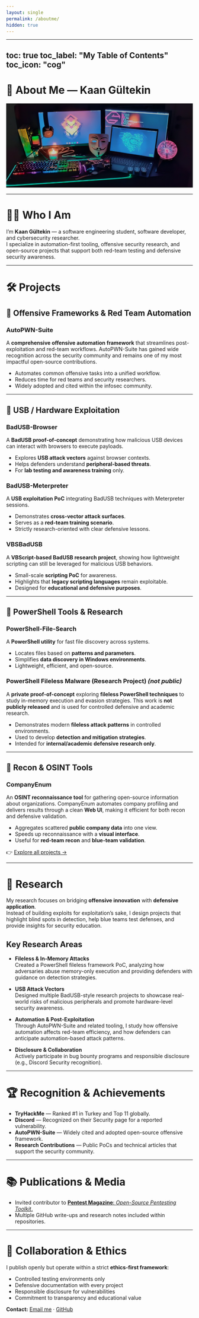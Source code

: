 ```yaml
---
layout: single
permalink: /aboutme/
hidden: true
---
```


---
toc: true
toc_label: "My Table of Contents"
toc_icon: "cog"
---

# 👋 About Me — Kaan Gültekin

![Profile Banner](/assets//images/splash-banner.png)

---

# 🧑‍💻 Who I Am

I’m **Kaan Gültekin** — a software engineering student, software developer, and cybersecurity researcher.  
I specialize in automation-first tooling, offensive security research, and open-source projects that support both red-team testing and defensive security awareness.

---

# 🛠 Projects

## 🔹 Offensive Frameworks & Red Team Automation
### **AutoPWN-Suite**  
  A **comprehensive offensive automation framework** that streamlines post-exploitation and red-team workflows. AutoPWN-Suite has gained wide recognition across the security community and remains one of my most impactful open-source contributions.  
  - Automates common offensive tasks into a unified workflow.  
  - Reduces time for red teams and security researchers.  
  - Widely adopted and cited within the infosec community.

---

## 🔹 USB / Hardware Exploitation
### **BadUSB-Browser**  
  A **BadUSB proof-of-concept** demonstrating how malicious USB devices can interact with browsers to execute payloads.  
  - Explores **USB attack vectors** against browser contexts.  
  - Helps defenders understand **peripheral-based threats**.  
  - For **lab testing and awareness training** only.

### **BadUSB-Meterpreter**  
  A **USB exploitation PoC** integrating BadUSB techniques with Meterpreter sessions.  
  - Demonstrates **cross-vector attack surfaces**.  
  - Serves as a **red-team training scenario**.  
  - Strictly research-oriented with clear defensive lessons.

### **VBSBadUSB**  
  A **VBScript-based BadUSB research project**, showing how lightweight scripting can still be leveraged for malicious USB behaviors.  
  - Small-scale **scripting PoC** for awareness.  
  - Highlights that **legacy scripting languages** remain exploitable.  
  - Designed for **educational and defensive purposes**.

---

## 🔹 PowerShell Tools & Research
### **PowerShell-File-Search**  
  A **PowerShell utility** for fast file discovery across systems.  
  - Locates files based on **patterns and parameters**.  
  - Simplifies **data discovery in Windows environments**.  
  - Lightweight, efficient, and open-source.

### **PowerShell Fileless Malware (Research Project)** *(not public)*  
  A **private proof-of-concept** exploring **fileless PowerShell techniques** to study in-memory execution and evasion strategies. This work is **not publicly released** and is used for controlled defensive and academic research.  
  - Demonstrates modern **fileless attack patterns** in controlled environments.  
  - Used to develop **detection and mitigation strategies**.  
  - Intended for **internal/academic defensive research only**.

---

## 🔹 Recon & OSINT Tools
### **CompanyEnum**  
  An **OSINT reconnaissance tool** for gathering open-source information about organizations. CompanyEnum automates company profiling and delivers results through a clean **Web UI**, making it efficient for both recon and defensive validation.  
  - Aggregates scattered **public company data** into one view.  
  - Speeds up reconnaissance with a **visual interface**.  
  - Useful for **red-team recon** and **blue-team validation**.

👉 [Explore all projects →](/projects/)

---

# 🔬 Research

My research focuses on bridging **offensive innovation** with **defensive application**.  
Instead of building exploits for exploitation’s sake, I design projects that highlight blind spots in detection, help blue teams test defenses, and provide insights for security education.

## Key Research Areas
- **Fileless & In-Memory Attacks**  
  Created a  PowerShell fileless framework PoC, analyzing how adversaries abuse memory-only execution and providing defenders with guidance on detection strategies.  

- **USB Attack Vectors**  
  Designed multiple BadUSB-style research projects to showcase real-world risks of malicious peripherals and promote hardware-level security awareness.  

- **Automation & Post-Exploitation**  
  Through AutoPWN-Suite and related tooling, I study how offensive automation affects red-team efficiency, and how defenders can anticipate automation-based attack patterns.  

- **Disclosure & Collaboration**  
  Actively participate in bug bounty programs and responsible disclosure (e.g., Discord Security recognition).  

---

# 🏆 Recognition & Achievements

- **TryHackMe** — Ranked #1 in Turkey and Top 11 globally.  
- **Discord** — Recognized on their Security page for a reported vulnerability.  
- **AutoPWN-Suite** — Widely cited and adopted open-source offensive framework.  
- **Research Contributions** — Public PoCs and technical articles that support the security community.  

---

# 📚 Publications & Media

- Invited contributor to [**Pentest Magazine**: *Open-Source Pentesting Toolkit*.](https://pentestmag.com/download/pentest-open-source-pentesting-toolkit/)  
- Multiple GitHub write-ups and research notes included within repositories.  

---

# 🤝 Collaboration & Ethics

I publish openly but operate within a strict **ethics-first framework**:  
- Controlled testing environments only  
- Defensive documentation with every project  
- Responsible disclosure for vulnerabilities  
- Commitment to transparency and educational value  

**Contact:** [Email me](mailto:kaan@kaangultekin.net) · [GitHub](https://github.com/GamehunterKaan)